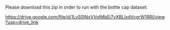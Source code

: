 Please download this zip in order to run with the bottle cap dataset:

https://drive.google.com/file/d/1LvS0lNxVVolMbEi7vXBLIxdVcgrW1RRl/view?usp=drive_link
